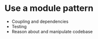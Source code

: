 Use a module pattern
========
* Coupling and dependencies
* Testing
* Reason about and manipulate codebase